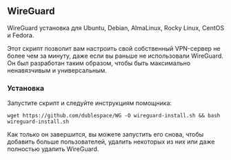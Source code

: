 ##    WireGuard
WireGuard установка для Ubuntu, Debian, AlmaLinux, Rocky Linux, CentOS и Fedora.

Этот скрипт позволит вам настроить свой собственный VPN-сервер не более чем за минуту, даже если вы раньше не использовали WireGuard. Он был разработан таким образом, чтобы быть максимально ненавязчивым и универсальным.

### Установка
Запустите скрипт и следуйте инструкциям помощника:

`wget https://github.com/dublespace/WG -O wireguard-install.sh && bash wireguard-install.sh`

Как только он завершится, вы можете запустить его снова, чтобы добавить больше пользователей, удалить некоторых из них или даже полностью удалить WireGuard.
